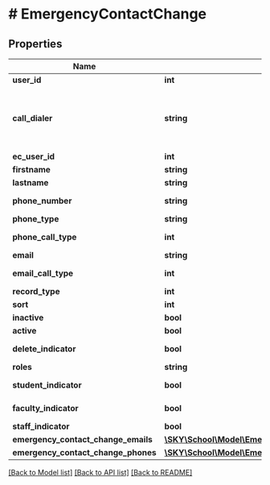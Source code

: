 # # EmergencyContactChange

## Properties

Name | Type | Description | Notes
------------ | ------------- | ------------- | -------------
**user_id** | **int** | UserId | [optional]
**call_dialer** | **string** | The string representation of the call dialer settings in Education Management | [optional]
**ec_user_id** | **int** | EcUserId | [optional]
**firstname** | **string** | First Name | [optional]
**lastname** | **string** | Last Name | [optional]
**phone_number** | **string** | Phone Number | [optional]
**phone_type** | **string** | Phone  Type | [optional]
**phone_call_type** | **int** | Phone Call Type | [optional]
**email** | **string** | Email | [optional]
**email_call_type** | **int** | Email Call Type | [optional]
**record_type** | **int** | Record Type | [optional]
**sort** | **int** | Sort | [optional]
**inactive** | **bool** | inactive | [optional]
**active** | **bool** |  | [optional]
**delete_indicator** | **bool** | Deleted Indicator | [optional]
**roles** | **string** | Roles | [optional]
**student_indicator** | **bool** | Student Indicator | [optional]
**faculty_indicator** | **bool** | Faculty Indicator | [optional]
**staff_indicator** | **bool** | Staff Indicator | [optional]
**emergency_contact_change_emails** | [**\SKY\School\Model\EmergencyContactChangeEmail[]**](EmergencyContactChangeEmail.md) |  | [optional]
**emergency_contact_change_phones** | [**\SKY\School\Model\EmergencyContactChangePhone[]**](EmergencyContactChangePhone.md) |  | [optional]

[[Back to Model list]](../../README.md#models) [[Back to API list]](../../README.md#endpoints) [[Back to README]](../../README.md)
